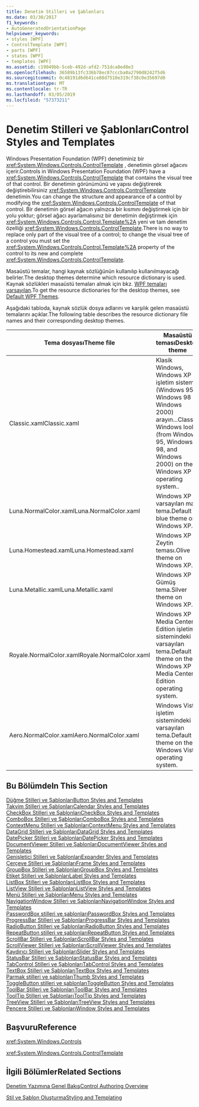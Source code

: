 ```yaml
---
title: Denetim Stilleri ve Şablonları
ms.date: 03/30/2017
f1_keywords:
- AutoGeneratedOrientationPage
helpviewer_keywords:
- styles [WPF]
- ControlTemplate [WPF]
- parts [WPF]
- states [WPF]
- templates [WPF]
ms.assetid: c19049bb-5ceb-492d-afd2-751dca0ed8e3
ms.openlocfilehash: 36589b13fc336b78ec87cccba0a2790d8242f5d6
ms.sourcegitcommit: 0c48191d6d641ce88d7510e319cf38c0e35697d0
ms.translationtype: MT
ms.contentlocale: tr-TR
ms.lasthandoff: 03/05/2019
ms.locfileid: "57373211"
---
```

# <a name="control-styles-and-templates"></a><span data-ttu-id="59ca6-102">Denetim Stilleri ve Şablonları</span><span class="sxs-lookup"><span data-stu-id="59ca6-102">Control Styles and Templates</span></span>
<span data-ttu-id="59ca6-103">Windows Presentation Foundation (WPF) denetiminiz bir <xref:System.Windows.Controls.ControlTemplate> , denetimin görsel ağacını içerir.</span><span class="sxs-lookup"><span data-stu-id="59ca6-103">Controls in Windows Presentation Foundation (WPF) have a <xref:System.Windows.Controls.ControlTemplate> that contains the visual tree of that control.</span></span> <span data-ttu-id="59ca6-104">Bir denetimin görünümünü ve yapısı değiştirerek değiştirebilirsiniz <xref:System.Windows.Controls.ControlTemplate> denetimin.</span><span class="sxs-lookup"><span data-stu-id="59ca6-104">You can change the structure and appearance of a control by modifying the <xref:System.Windows.Controls.ControlTemplate> of that control.</span></span> <span data-ttu-id="59ca6-105">Bir denetimin görsel ağacın yalnızca bir kısmını değiştirmek için bir yolu yoktur; görsel ağacı ayarlamalısınız bir denetimin değiştirmek için <xref:System.Windows.Controls.Control.Template%2A> yeni ve tam denetim özelliği <xref:System.Windows.Controls.ControlTemplate>.</span><span class="sxs-lookup"><span data-stu-id="59ca6-105">There is no way to replace only part of the visual tree of a control; to change the visual tree of a control you must set the <xref:System.Windows.Controls.Control.Template%2A> property of the control to its new and complete <xref:System.Windows.Controls.ControlTemplate>.</span></span>  
  
 <span data-ttu-id="59ca6-106">Masaüstü temalar, hangi kaynak sözlüğünün kullanılıp kullanılmayacağı belirler.</span><span class="sxs-lookup"><span data-stu-id="59ca6-106">The desktop themes determine which resource dictionary is used.</span></span> <span data-ttu-id="59ca6-107">Kaynak sözlükleri masaüstü temaları almak için bkz. [WPF temaları varsayılan](https://go.microsoft.com/fwlink/?LinkID=158252).</span><span class="sxs-lookup"><span data-stu-id="59ca6-107">To get the resource dictionaries for the desktop themes, see [Default WPF Themes](https://go.microsoft.com/fwlink/?LinkID=158252).</span></span>  
  
 <span data-ttu-id="59ca6-108">Aşağıdaki tabloda, kaynak sözlük dosya adlarını ve karşılık gelen masaüstü temalarını açıklar.</span><span class="sxs-lookup"><span data-stu-id="59ca6-108">The following table describes the resource dictionary file names and their corresponding desktop themes.</span></span>  
  
|<span data-ttu-id="59ca6-109">Tema dosyası</span><span class="sxs-lookup"><span data-stu-id="59ca6-109">Theme file</span></span>|<span data-ttu-id="59ca6-110">Masaüstü teması</span><span class="sxs-lookup"><span data-stu-id="59ca6-110">Desktop theme</span></span>|  
|----------------|-------------------|  
|<span data-ttu-id="59ca6-111">Classic.xaml</span><span class="sxs-lookup"><span data-stu-id="59ca6-111">Classic.xaml</span></span>|<span data-ttu-id="59ca6-112">Klasik Windows, Windows XP işletim sistemi (Windows 95, Windows 98 ve Windows 2000) arayın...</span><span class="sxs-lookup"><span data-stu-id="59ca6-112">Classic Windows look (from Windows 95, Windows 98, and Windows 2000) on the Windows XP operating system..</span></span>|  
|<span data-ttu-id="59ca6-113">Luna.NormalColor.xaml</span><span class="sxs-lookup"><span data-stu-id="59ca6-113">Luna.NormalColor.xaml</span></span>|<span data-ttu-id="59ca6-114">Windows XP varsayılan mavi tema.</span><span class="sxs-lookup"><span data-stu-id="59ca6-114">Default blue theme on Windows XP.</span></span>|  
|<span data-ttu-id="59ca6-115">Luna.Homestead.xaml</span><span class="sxs-lookup"><span data-stu-id="59ca6-115">Luna.Homestead.xaml</span></span>|<span data-ttu-id="59ca6-116">Windows XP Zeytin teması.</span><span class="sxs-lookup"><span data-stu-id="59ca6-116">Olive theme on Windows XP.</span></span>|  
|<span data-ttu-id="59ca6-117">Luna.Metallic.xaml</span><span class="sxs-lookup"><span data-stu-id="59ca6-117">Luna.Metallic.xaml</span></span>|<span data-ttu-id="59ca6-118">Windows XP Gümüş tema.</span><span class="sxs-lookup"><span data-stu-id="59ca6-118">Silver theme on Windows XP.</span></span>|  
|<span data-ttu-id="59ca6-119">Royale.NormalColor.xaml</span><span class="sxs-lookup"><span data-stu-id="59ca6-119">Royale.NormalColor.xaml</span></span>|<span data-ttu-id="59ca6-120">Windows XP Media Center Edition işletim sistemindeki varsayılan tema.</span><span class="sxs-lookup"><span data-stu-id="59ca6-120">Default theme on the Windows XP Media Center Edition operating system.</span></span>|  
|<span data-ttu-id="59ca6-121">Aero.NormalColor.xaml</span><span class="sxs-lookup"><span data-stu-id="59ca6-121">Aero.NormalColor.xaml</span></span>|<span data-ttu-id="59ca6-122">Windows Vista işletim sistemindeki varsayılan tema.</span><span class="sxs-lookup"><span data-stu-id="59ca6-122">Default theme on the Windows Vista operating system.</span></span>|  
  
## <a name="in-this-section"></a><span data-ttu-id="59ca6-123">Bu Bölümde</span><span class="sxs-lookup"><span data-stu-id="59ca6-123">In This Section</span></span>  
 [<span data-ttu-id="59ca6-124">Düğme Stilleri ve Şablonları</span><span class="sxs-lookup"><span data-stu-id="59ca6-124">Button Styles and Templates</span></span>](button-styles-and-templates.md)  
 [<span data-ttu-id="59ca6-125">Takvim Stilleri ve Şablonları</span><span class="sxs-lookup"><span data-stu-id="59ca6-125">Calendar Styles and Templates</span></span>](calendar-styles-and-templates.md)  
 [<span data-ttu-id="59ca6-126">CheckBox Stilleri ve Şablonları</span><span class="sxs-lookup"><span data-stu-id="59ca6-126">CheckBox Styles and Templates</span></span>](checkbox-styles-and-templates.md)  
 [<span data-ttu-id="59ca6-127">ComboBox Stilleri ve Şablonları</span><span class="sxs-lookup"><span data-stu-id="59ca6-127">ComboBox Styles and Templates</span></span>](combobox-styles-and-templates.md)  
 [<span data-ttu-id="59ca6-128">ContextMenu Stilleri ve Şablonları</span><span class="sxs-lookup"><span data-stu-id="59ca6-128">ContextMenu Styles and Templates</span></span>](contextmenu-styles-and-templates.md)  
 [<span data-ttu-id="59ca6-129">DataGrid Stilleri ve Şablonları</span><span class="sxs-lookup"><span data-stu-id="59ca6-129">DataGrid Styles and Templates</span></span>](datagrid-styles-and-templates.md)  
 [<span data-ttu-id="59ca6-130">DatePicker Stilleri ve Şablonları</span><span class="sxs-lookup"><span data-stu-id="59ca6-130">DatePicker Styles and Templates</span></span>](datepicker-styles-and-templates.md)  
 [<span data-ttu-id="59ca6-131">DocumentViewer Stilleri ve Şablonları</span><span class="sxs-lookup"><span data-stu-id="59ca6-131">DocumentViewer Styles and Templates</span></span>](documentviewer-styles-and-templates.md)  
 [<span data-ttu-id="59ca6-132">Genişletici Stilleri ve Şablonları</span><span class="sxs-lookup"><span data-stu-id="59ca6-132">Expander Styles and Templates</span></span>](expander-styles-and-templates.md)  
 [<span data-ttu-id="59ca6-133">Çerçeve Stilleri ve Şablonları</span><span class="sxs-lookup"><span data-stu-id="59ca6-133">Frame Styles and Templates</span></span>](frame-styles-and-templates.md)  
 [<span data-ttu-id="59ca6-134">GroupBox Stilleri ve Şablonları</span><span class="sxs-lookup"><span data-stu-id="59ca6-134">GroupBox Styles and Templates</span></span>](groupbox-styles-and-templates.md)  
 [<span data-ttu-id="59ca6-135">Etiket Stilleri ve Şablonları</span><span class="sxs-lookup"><span data-stu-id="59ca6-135">Label Styles and Templates</span></span>](label-styles-and-templates.md)  
 [<span data-ttu-id="59ca6-136">ListBox Stilleri ve Şablonları</span><span class="sxs-lookup"><span data-stu-id="59ca6-136">ListBox Styles and Templates</span></span>](listbox-styles-and-templates.md)  
 [<span data-ttu-id="59ca6-137">ListView Stilleri ve Şablonları</span><span class="sxs-lookup"><span data-stu-id="59ca6-137">ListView Styles and Templates</span></span>](listview-styles-and-templates.md)  
 [<span data-ttu-id="59ca6-138">Menü Stilleri ve Şablonları</span><span class="sxs-lookup"><span data-stu-id="59ca6-138">Menu Styles and Templates</span></span>](menu-styles-and-templates.md)  
 [<span data-ttu-id="59ca6-139">NavigationWindow Stilleri ve Şablonları</span><span class="sxs-lookup"><span data-stu-id="59ca6-139">NavigationWindow Styles and Templates</span></span>](navigationwindow-styles-and-templates.md)  
 [<span data-ttu-id="59ca6-140">PasswordBox stilleri ve şablonları</span><span class="sxs-lookup"><span data-stu-id="59ca6-140">PasswordBox Styles and Templates</span></span>](passwordbox-syles-and-templates.md)  
 [<span data-ttu-id="59ca6-141">ProgressBar Stilleri ve Şablonları</span><span class="sxs-lookup"><span data-stu-id="59ca6-141">ProgressBar Styles and Templates</span></span>](progressbar-styles-and-templates.md)  
 [<span data-ttu-id="59ca6-142">RadioButton Stilleri ve Şablonları</span><span class="sxs-lookup"><span data-stu-id="59ca6-142">RadioButton Styles and Templates</span></span>](radiobutton-styles-and-templates.md)  
 [<span data-ttu-id="59ca6-143">RepeatButton stilleri ve şablonları</span><span class="sxs-lookup"><span data-stu-id="59ca6-143">RepeatButton Styles and Templates</span></span>](repeatbutton-syles-and-templates.md)  
 [<span data-ttu-id="59ca6-144">ScrollBar Stilleri ve Şablonları</span><span class="sxs-lookup"><span data-stu-id="59ca6-144">ScrollBar Styles and Templates</span></span>](scrollbar-styles-and-templates.md)  
 [<span data-ttu-id="59ca6-145">ScrollViewer Stilleri ve Şablonları</span><span class="sxs-lookup"><span data-stu-id="59ca6-145">ScrollViewer Styles and Templates</span></span>](scrollviewer-styles-and-templates.md)  
 [<span data-ttu-id="59ca6-146">Kaydırıcı Stilleri ve Şablonları</span><span class="sxs-lookup"><span data-stu-id="59ca6-146">Slider Styles and Templates</span></span>](slider-styles-and-templates.md)  
 [<span data-ttu-id="59ca6-147">StatusBar Stilleri ve Şablonları</span><span class="sxs-lookup"><span data-stu-id="59ca6-147">StatusBar Styles and Templates</span></span>](statusbar-styles-and-templates.md)  
 [<span data-ttu-id="59ca6-148">TabControl Stilleri ve Şablonları</span><span class="sxs-lookup"><span data-stu-id="59ca6-148">TabControl Styles and Templates</span></span>](tabcontrol-styles-and-templates.md)  
 [<span data-ttu-id="59ca6-149">TextBox Stilleri ve Şablonları</span><span class="sxs-lookup"><span data-stu-id="59ca6-149">TextBox Styles and Templates</span></span>](textbox-styles-and-templates.md)  
 [<span data-ttu-id="59ca6-150">Parmak stilleri ve şablonları</span><span class="sxs-lookup"><span data-stu-id="59ca6-150">Thumb Styles and Templates</span></span>](thumb-syles-and-templates.md)  
 [<span data-ttu-id="59ca6-151">ToggleButton stilleri ve şablonları</span><span class="sxs-lookup"><span data-stu-id="59ca6-151">ToggleButton Styles and Templates</span></span>](togglebutton-syles-and-templates.md)  
 [<span data-ttu-id="59ca6-152">ToolBar Stilleri ve Şablonları</span><span class="sxs-lookup"><span data-stu-id="59ca6-152">ToolBar Styles and Templates</span></span>](toolbar-styles-and-templates.md)  
 [<span data-ttu-id="59ca6-153">ToolTip Stilleri ve Şablonları</span><span class="sxs-lookup"><span data-stu-id="59ca6-153">ToolTip Styles and Templates</span></span>](tooltip-styles-and-templates.md)  
 [<span data-ttu-id="59ca6-154">TreeView Stilleri ve Şablonları</span><span class="sxs-lookup"><span data-stu-id="59ca6-154">TreeView Styles and Templates</span></span>](treeview-styles-and-templates.md)  
 [<span data-ttu-id="59ca6-155">Pencere Stilleri ve Şablonları</span><span class="sxs-lookup"><span data-stu-id="59ca6-155">Window Styles and Templates</span></span>](window-styles-and-templates.md)  
  
## <a name="reference"></a><span data-ttu-id="59ca6-156">Başvuru</span><span class="sxs-lookup"><span data-stu-id="59ca6-156">Reference</span></span>  
 <xref:System.Windows.Controls>  
  
 <xref:System.Windows.Controls.ControlTemplate>  
  
## <a name="related-sections"></a><span data-ttu-id="59ca6-157">İlgili Bölümler</span><span class="sxs-lookup"><span data-stu-id="59ca6-157">Related Sections</span></span>  
 [<span data-ttu-id="59ca6-158">Denetim Yazımına Genel Bakış</span><span class="sxs-lookup"><span data-stu-id="59ca6-158">Control Authoring Overview</span></span>](control-authoring-overview.md)  
  
 [<span data-ttu-id="59ca6-159">Stil ve Şablon Oluşturma</span><span class="sxs-lookup"><span data-stu-id="59ca6-159">Styling and Templating</span></span>](styling-and-templating.md)

